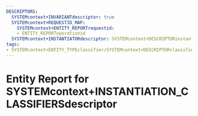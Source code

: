```yaml
---
DESCRIPTORS:
  SYSTEMcontext+INVARIANTdescriptor: true
  SYSTEMcontext+REQUESTID_MAP:
    SYSTEMcontext+ENTITY_REPORTrequestid:
    - ENTITY_REPORToperationid
  SYSTEMcontext+INSTANTIATORdescriptor: SYSTEMcontext+DESCRIPTORinstantiator
tags:
- SYSTEMcontext+ENTITY_TYPEclassifier/SYSTEMcontext+DESCRIPTORclassifier_value
---
```

# Entity Report for SYSTEMcontext+INSTANTIATION_CLASSIFIERSdescriptor

